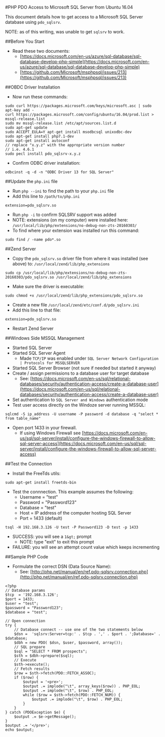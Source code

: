 #PHP PDO Access to Microsoft SQL Server from Ubuntu 16.04

This document details how to get access to a Microsoft SQL Server database using `pdo_sqlsrv`.

NOTE: as of this writing, was unable to get `sqlsrv` to work.

##Before You Start

- Read these two documents:
  - [https://docs.microsoft.com/en-us/azure/sql-database/sql-database-develop-php-simple](https://docs.microsoft.com/en-us/azure/sql-database/sql-database-develop-php-simple)
  - [https://github.com/Microsoft/msphpsql/issues/213](https://github.com/Microsoft/msphpsql/issues/213)

##OBDC Driver Installation
- Now run these commands:
```
sudo curl https://packages.microsoft.com/keys/microsoft.asc | sudo apt-key add -
curl https://packages.microsoft.com/config/ubuntu/16.04/prod.list > mssql-release.list
sudo mv mssql-release.list /etc/apt/sources.list.d
sudo apt-get update
sudo ACCEPT_EULA=Y apt-get install msodbcsql unixodbc-dev
sudo apt-get install php7.1-dev 
sudo apt-get install autoconf
// replace "x.y.z" with the appropriate version number
// i.e. 4.6.1
sudo pecl install pdo_sqlsrv-x.y.z
```
- Confirm ODBC driver installation:
```
odbcinst -q -d -n "ODBC Driver 13 for SQL Server"
```

##Update the `php.ini` file
- Run `php --ini` to find the path to your `php.ini` file
- Add this line to `/path/to/php.ini`
```
extension=pdo_sqlsrv.so
```
- Run `php -i` to confirm SQLSRV support was added
- NOTE: extensions (on my computer) were installed here: `/usr/local/lib/php/extensions/no-debug-non-zts-20160303/`
- To find where your extension was installed run this command:
```
sudo find / -name pdo*.so
```

##Zend Server
- Copy the `pdo_sqlsrv.so` driver file from where it was installed (see above) to: `/usr/local/zend/lib/php_extensions`
```
sudo cp /usr/local/lib/php/extensions/no-debug-non-zts-20160303/pdo_sqlsrv.so /usr/local/zend/lib/php_extensions
```
- Make sure the driver is executable:
```
sudo chmod +x /usr/local/zend/lib/php_extensions/pdo_sqlsrv.so
```
- Create a new file `/usr/local/zend/etc/conf.d/pdo_sqlsrv.ini`
- Add this line to that file:
```
extension=pdo_sqlsrv.so
```
- Restart Zend Server

##Windows Side MSSQL Management
- Started SQL Server
- Started SQL Server Agent
  - Made `TCP/IP` was enabled under `SQL Server Network Configuration | Protocols for MSSQLSERVER`
- Started SQL Server Browser (not sure if needed but started it anyway)
- Create / assign permissions to a database user for target database
  - See: [https://docs.microsoft.com/en-us/sql/relational-databases/security/authentication-access/create-a-database-user](https://docs.microsoft.com/en-us/sql/relational-databases/security/authentication-access/create-a-database-user)
- Set authentication to `SQL Server and Windows` authentication mode
- Test user access directly on the Windoze server running MSSQL:
```
sqlcmd -S ip_address -U username -P password -d database -q "select * from table_name"
```
- Open port 1433 in your firewall.  
  - If using Windows Firewall see [https://docs.microsoft.com/en-us/sql/sql-server/install/configure-the-windows-firewall-to-allow-sql-server-access](https://docs.microsoft.com/en-us/sql/sql-server/install/configure-the-windows-firewall-to-allow-sql-server-access)
  
##Test the Connection
- Install the FreeTds utils:
```
sudo apt-get install freetds-bin
```
- Test the connnection.  This example assumes the following:
  - Username = "test"
  - Password = "Password123"
  - Database = "test"
  - Host = IP address of the computer hosting SQL Server
  - Port = 1433 (default)
```
tsql -H 192.168.3.126 -U test -P Password123 -D test -p 1433
```
- SUCCESS: you will see a `1&gt;` prompt
  - NOTE: type "exit" to exit this prompt
- FAILURE: you will see an attempt count value which keeps incrementing 

##Sample PHP Code
- Formulate the correct DSN (Data Source Name):
  - See: [http://php.net/manual/en/ref.pdo-sqlsrv.connection.php](http://php.net/manual/en/ref.pdo-sqlsrv.connection.php)
```
<?php
// Database params
$tcp  = '192.168.3.126';
$port = 1433;
$user = "test";
$password = "Password123";
$database = "test";

// Open connection
try {
    // Database connect -- use one of the two statements below
    $dsn =  'sqlsrv:Server=tcp:' . $tcp . ',' . $port . ';Database=' . $database;
    $dbh = new PDO( $dsn, $user, $password, array());
    // SQL prepare
    $sql = "SELECT * FROM prospects";
    $sth = $dbh->prepare($sql);
    // Execute
    $sth->execute();
    // Fetch results
    $row = $sth->fetch(PDO::FETCH_ASSOC);
    if ($row) {
        $output = '<pre>';
        $output .= implode("\t", array_keys($row)) . PHP_EOL;
        $output .= implode("\t", $row) . PHP_EOL;
        while ($row = $sth->fetch(PDO::FETCH_NUM)) {
            $output .= implode("\t", $row) . PHP_EOL;
        }
    }
} catch (PDOException $e) {
    $output .= $e->getMessage();
}
$output .= '</pre>';
echo $output;
```
